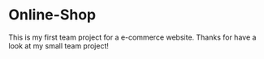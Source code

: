 # Online-Shop
This is my first team project for a e-commerce website.
Thanks for have a look at my small team project!
